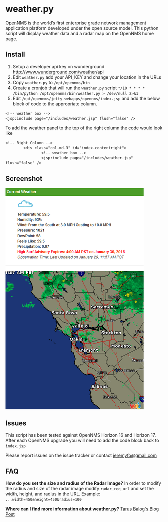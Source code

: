 # weather.py

[OpenNMS](http://opennms.org) is the world’s first enterprise grade network management application platform developed under the open source model. This python script will display weather data and a radar map on the OpenNMS home page.

## Install
1. Setup a developer api key on wunderground http://www.wunderground.com/weather/api
2. Edit `weather.py` add your API_KEY and change your location in the URLs
3. Copy `weather.py` to `/opt/opennms/bin`
4. Create a cronjob that will run the `weather.py` script `*/10 * * * * /bin/python /opt/opennms/bin/weather.py > /dev/null 2>&1`
5. Edit `/opt/opennms/jetty-webapps/opennms/index.jsp` and add the below block of code to the appropriate column.
```
<!-- weather box -->
<jsp:include page="/includes/weather.jsp" flush="false" />
```
To add the weather panel to the top of the right column the code would look like
```
<!-- Right Column -->
        <div class="col-md-3" id="index-contentright">
                <!-- weather box -->
                <jsp:include page="/includes/weather.jsp" flush="false" />
```
## Screenshot
![weather.py screenshot](https://raw.githubusercontent.com/jeremyfo/opennms-weather/master/SCREENSHOT.PNG)

## Issues
This script has been tested against OpenNMS Horizon 16 and Horizon 17. After each OpenNMS upgrade you will need to add the code block back to `index.jsp`

Please report issues on the issue tracker or contact jeremyfo@gmail.com

## FAQ
**How do you set the size and radius of the Radar Image?**
In order to modify the radius and size of the radar image modify `radar_req_url` and set the width, height, and radius in the URL.
Example: `...width=450&height=450&radius=100`

**Where can I find more information about weather.py?**
[Tarus Balog's Blog Post](https://www.adventuresinoss.com/2016/02/01/add-a-weather-widget-to-opennms-home-screen)
